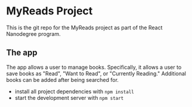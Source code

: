 # MyReads Project

This is the git repo for the MyReads project as part of the React Nanodegree program.

## The app

The app allows a user to manage books. Specifically, it allows a user to 
save books as "Read", "Want to Read", or "Currently Reading." Additional
books can be added after being searched for.

* install all project dependencies with `npm install`
* start the development server with `npm start`
